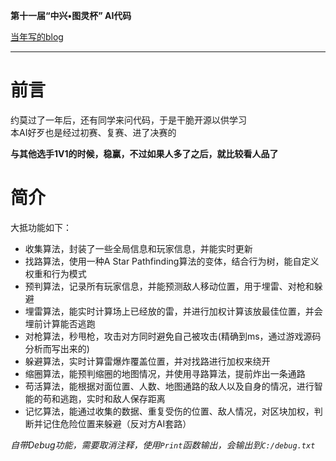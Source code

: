 **第十一届“中兴•图灵杯” AI代码**  

[当年写的blog](http://pg7go.top/archives/327)  

---   
# 前言  
约莫过了一年后，还有同学来问代码，于是干脆开源以供学习  
本AI好歹也是经过初赛、复赛、进了决赛的

**与其他选手1V1的时候，稳赢，不过如果人多了之后，就比较看人品了**  

  
# 简介  
大抵功能如下：  

* 收集算法，封装了一些全局信息和玩家信息，并能实时更新  
* 找路算法，使用一种A Star Pathfinding算法的变体，结合行为树，能自定义权重和行为模式  
* 预判算法，记录所有玩家信息，并能预测敌人移动位置，用于埋雷、对枪和躲避  
* 埋雷算法，能实时计算场上已经放的雷，并进行加权计算该放最佳位置，并会埋前计算能否逃跑  
* 对枪算法，秒甩枪，攻击对方同时避免自己被攻击(精确到ms，通过游戏源码分析而写出来的)  
* 躲避算法，实时计算雷爆炸覆盖位置，并对找路进行加权来绕开
* 缩圈算法，能预判缩圈的地图情况，并使用寻路算法，提前炸出一条通路  
* 苟活算法，能根据对面位置、人数、地图通路的敌人以及自身的情况，进行智能的苟和逃跑，实时和敌人保存距离  
* 记忆算法，能通过收集的数据、重复受伤的位置、敌人情况，对区块加权，判断并记住危险位置来躲避（反对方AI套路）

*自带Debug功能，需要取消注释，使用`Print`函数输出，会输出到`C:/debug.txt`*


